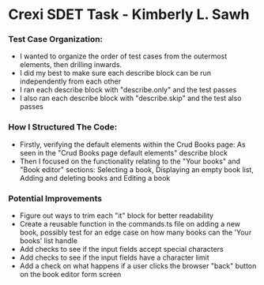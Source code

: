 # Crexi SDET Task - Kimberly L. Sawh

### Test Case Organization:
* I wanted to organize the order of test cases from the outermost elements, then drilling inwards. 
* I did my best to make sure each describe block can be run independently from each other
* I ran each describe block with "describe.only" and the test passes
* I also ran each describe block with "describe.skip" and the test also passes

### How I Structured The Code:
* Firstly, verifying the default elements within the Crud Books page: As seen in the "Crud Books page default elements" describe block
* Then I focused on the functionality relating to the "Your books" and "Book editor" sections: Selecting a book, Displaying an empty book list, Adding and deleting books and Editing a book

### Potential Improvements
* Figure out ways to trim each "it" block for better readability
* Create a reusable function in the commands.ts file on adding a new book, possibly test for an edge case on how many books can the 'Your books' list handle
* Add checks to see if the input fields accept special characters
* Add checks to see if the input fields have a character limit
* Add a check on what happens if a user clicks the browser "back" button on the book editor form screen

